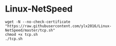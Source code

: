 # Linux-NetSpeed
```
wget -N --no-check-certificate "https://raw.githubusercontent.com/ylx2016/Linux-NetSpeed/master/tcp.sh"
chmod +x tcp.sh
./tcp.sh
```
